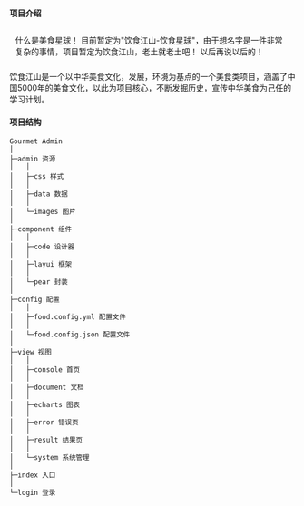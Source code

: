 #### 项目介绍

<p style="padding:10px;"  width="90%">
  什么是美食星球！
  目前暂定为"饮食江山-饮食星球"，由于想名字是一件非常复杂的事情，项目暂定为饮食江山，老土就老土吧！
  以后再说以后的！

  饮食江山是一个以中华美食文化，发展，环境为基点的一个美食类项目，涵盖了中国5000年的美食文化，以此为项目核心，不断发掘历史，宣传中华美食为己任的学习计划。

  

</p>

#### 项目结构

```
Gourmet Admin 
│
├─admin 资源
│	│
│	├─css 样式
│	│
│	├─data 数据
│	│
│	└─images 图片
│
├─component 组件
│	│
│	├─code 设计器
│	│
│	├─layui 框架
│	│
│	└─pear 封装
│
├─config 配置
│	│
│	├─food.config.yml 配置文件
│	│
│	└─food.config.json 配置文件
│
├─view 视图
│	│
│	├─console 首页
│	│
│	├─document 文档
│	│
│	├─echarts 图表
│	│
│	├─error 错误页
│	│
│	├─result 结果页
│	│
│	└─system 系统管理
│
├─index 入口
│
└─login 登录

